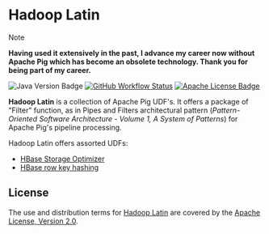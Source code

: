 Hadoop Latin
============

> [!NOTE]
>
> __Having used it extensively in the past, I advance my career now without Apache Pig which has become an obsolete technology. Thank you for being part of my career.__ 

![Java Version Badge][Java Version Badge]
[![GitHub Workflow Status]][GitHub Workflow URL]
[![Apache License Badge]][Apache License, Version 2.0]

__Hadoop Latin__ is a collection of Apache Pig UDF's. It offers a package of
"Filter" function, as in Pipes and Filters architectural pattern (_Pattern-Oriented Software Architecture - Volume 1, A
System of Patterns_) for Apache Pig's pipeline processing.

Hadoop Latin offers assorted UDFs:

* [HBase Storage Optimizer](https://qubitpi.github.io/hadoop-latin/org/qubitpi/hadooplatin/Md5Hash.html)
* [HBase row key hashing](https://qubitpi.github.io/hadoop-latin/org/qubitpi/hadooplatin/AvroPacker.html)

License
-------

The use and distribution terms for [Hadoop Latin]() are covered by the [Apache License, Version 2.0].

[Apache License Badge]: https://img.shields.io/badge/Apache%202.0-FE5D26.svg?style=for-the-badge&logo=Apache&logoColor=white
[Apache License, Version 2.0]: https://www.apache.org/licenses/LICENSE-2.0

[GitHub Workflow Status]: https://img.shields.io/github/actions/workflow/status/QubitPi/Kugelblitz/ci-cd.yaml?branch=master&logo=github&style=for-the-badge&label=CI/CD&labelColor=2088FF
[GitHub Workflow URL]: https://github.com/QubitPi/Kugelblitz/actions/workflows/ci-cd.yaml

[Java Version Badge]: https://img.shields.io/badge/Java-17-957FEF?style=for-the-badge&logo=OpenJDK&logoColor=white&labelColor=7161ef

